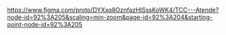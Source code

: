 https://www.figma.com/proto/DYXxq8OznfazHISssKoWK4/TCC---Atende?node-id=92%3A205&scaling=min-zoom&page-id=92%3A204&starting-point-node-id=92%3A205
